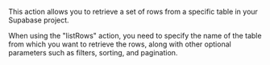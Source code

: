This action allows you to retrieve a set of rows from a specific table in your Supabase project.

When using the "listRows" action, you need to specify the name of the table from which you want to retrieve the rows, along with other optional parameters such as filters, sorting, and pagination.